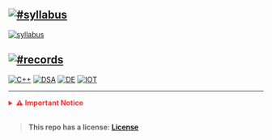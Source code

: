 ## [![#syllabus](https://img.shields.io/badge/syllabus-%23000000.svg?style=for-the-badge&logo=readthedocs&logoColor=1E8E3E)](#syllabus)

[![syllabus](https://img.shields.io/badge/syllabus_pdf-%23000000.svg?style=for-the-badge&logo=cplusplus&logoColor=FF7139)](https://drive.google.com/file/d/1TkXEC0OsTR6gEvqS6mmKeS_UQyfeb1nP/view?usp=sharing)

## [![#records](https://img.shields.io/badge/Practical_Records-%23000000.svg?style=for-the-badge&logo=securityscorecard&logoColor=1E8E3E)](#records)

[![C++](https://img.shields.io/badge/CPP-%23000000.svg?style=for-the-badge&logo=cplusplus&logoColor=FF7139)](record/cpp/README.md)
[![DSA](https://img.shields.io/badge/DSA-%23000000.svg?style=for-the-badge&logo=DataStax&logoColor=FF7139)](record/dsa/README.md)
[![DE](https://img.shields.io/badge/DE-%23000000.svg?style=for-the-badge&logo=polestar&logoColor=FF7139)](record/de/README.md)
[![IOT](https://img.shields.io/badge/IOT-%23000000.svg?style=for-the-badge&logo=arduino&logoColor=FF7139)](record/iot/README.md)

---

<details>
<summary style="font-size: 1em; font-weight: bold; cursor: pointer; color: #ff0909d7;">⚠️ Important Notice</summary>
<div style="border-left: 5px solid #ff0000ff; background-color: #ff000057; padding: 15px; margin: 20px 0">
    <strong style="color: #ffffffff; font-size: 1em;">Please Read Carefully Before Proceeding</strong>
  <ul style="font-size: 0.8em; margin-bottom: 0; color: #feffffff;">
    <li><em>Before writing any program, please compile and run the code yourself.</em></li>
    <li><em>If any error occurs, feel free to report them</em></li>
    <li><em>Comments are only written to understand a part of a program. It is not a part of the program.</em></li>
    <li><em>In case you do not understand a line, you can add comments</em></li>
  </ul>
</div>
</details>

<br>

> **This repo has a license: [License](LICENSE)**
